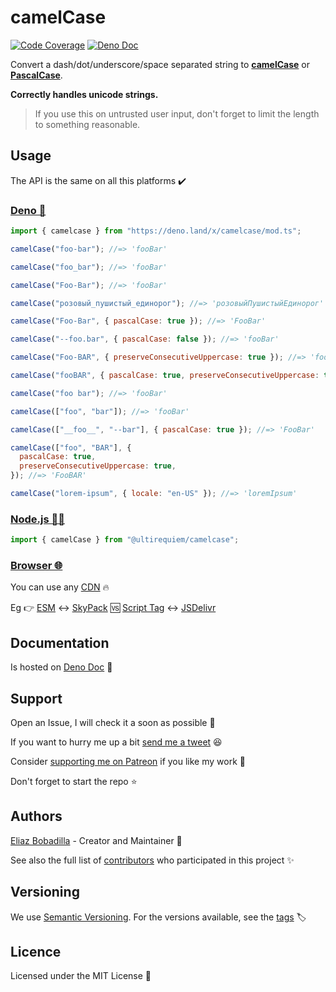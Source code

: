 # camelCase

[![Code Coverage](https://codecov.io/gh/ultirequiem/camelcase/branch/main/graph/badge.svg)](https://codecov.io/gh/ultirequiem/camelcase)
[![Deno Doc](https://doc.deno.land/badge.svg)](https://doc.deno.land/https/deno.land/x/camelcase/mod.ts)

Convert a dash/dot/underscore/space separated string to
[**camelCase**](https://wikipedia.org/wiki/Camel_case) or
[**PascalCase**](https://wiktionary.org/wiki/Pascal_case).

**Correctly handles unicode strings.**

> If you use this on untrusted user input, don't forget to limit the length to
> something reasonable.

## Usage

The API is the same on all this platforms ✔️

### [Deno 🦕](https://deno.land/x/camelcase)

```javascript
import { camelcase } from "https://deno.land/x/camelcase/mod.ts";

camelCase("foo-bar"); //=> 'fooBar'

camelCase("foo_bar"); //=> 'fooBar'

camelCase("Foo-Bar"); //=> 'fooBar'

camelCase("розовый_пушистый_единорог"); //=> 'розовыйПушистыйЕдинорог'

camelCase("Foo-Bar", { pascalCase: true }); //=> 'FooBar'

camelCase("--foo.bar", { pascalCase: false }); //=> 'fooBar'

camelCase("Foo-BAR", { preserveConsecutiveUppercase: true }); //=> 'fooBAR'

camelCase("fooBAR", { pascalCase: true, preserveConsecutiveUppercase: true }); //=> 'FooBAR'

camelCase("foo bar"); //=> 'fooBar'

camelCase(["foo", "bar"]); //=> 'fooBar'

camelCase(["__foo__", "--bar"], { pascalCase: true }); //=> 'FooBar'

camelCase(["foo", "BAR"], {
  pascalCase: true,
  preserveConsecutiveUppercase: true,
}); //=> 'FooBAR'

camelCase("lorem-ipsum", { locale: "en-US" }); //=> 'loremIpsum'
```

### [Node.js 🐢🚀](https://npmjs.com/package/@ultirequiem/camelcase)

```javascript
import { camelCase } from "@ultirequiem/camelcase";
```

### [Browser 🌐](https://developer.mozilla.org/en-US/docs/Glossary/Browser)

You can use any [CDN](https://en.wikipedia.org/wiki/Content_delivery_network) 🔥

Eg 👉
[ESM](https://developer.mozilla.org/en-US/docs/Web/JavaScript/Guide/Modules) ↔️
[SkyPack](https://cdn.skypack.dev/@ultirequiem/camelcase) 🆚
[Script Tag](https://developer.mozilla.org/en-US/docs/Web/HTML/Element/script)
↔️ [JSDelivr](https://cdn.jsdelivr.net/npm/@ultirequiem/camelcase)

## Documentation

Is hosted on
[Deno Doc](https://doc.deno.land/https://deno.land/x/camelcase/mod.ts) 📄

## Support

Open an Issue, I will check it a soon as possible 👀

If you want to hurry me up a bit
[send me a tweet](https://twitter.com/UltiRequiem) 😆

Consider [supporting me on Patreon](https://patreon.com/UltiRequiem) if you like
my work 🙏

Don't forget to start the repo ⭐

## Authors

[Eliaz Bobadilla](https://ultirequiem.com) - Creator and Maintainer 💪

See also the full list of
[contributors](https://github.com/UltiRequiem/camelcase/contributors) who
participated in this project ✨

## Versioning

We use [Semantic Versioning](http://semver.org). For the versions available, see
the [tags](https://github.com/UltiRequiem/camelcase/tags) 🏷️

## Licence

Licensed under the MIT License 📄
